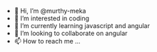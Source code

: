 - 👋 Hi, I’m @murthy-meka
- 👀 I’m interested in coding
- 🌱 I’m currently learning javascript and angular
- 💞️ I’m looking to collaborate on angular
- 📫 How to reach me ...

<!---
murthy-meka/murthy-meka is a ✨ special ✨ repository because its `README.md` (this file) appears on your GitHub profile.
You can click the Preview link to take a look at your changes.
--->
